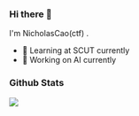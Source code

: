 ### Hi there 👋

<!--
**NicholasCao/nicholascao** is a ✨ _special_ ✨ repository because its `README.md` (this file) appears on your GitHub profile.

Here are some ideas to get you started:

- 🔭 I’m currently working on ...
- 🌱 I’m currently learning ...
- 👯 I’m looking to collaborate on ...
- 🤔 I’m looking for help with ...
- 💬 Ask me about ...
- 📫 How to reach me: ...
- 😄 Pronouns: ...
- ⚡ Fun fact: ...
-->


I'm NicholasCao(ctf) .

<!-- - 🔭 I’m currently working on Tencent -->
- 🌱 Learning at SCUT currently
- 🍉 Working on AI currently

### Github Stats

![](https://github-readme-stats.vercel.app/api?username=nicholascao&hide_title=true&show_icons=true&icon_color=007aff&text_color=333&bg_color=fff)

